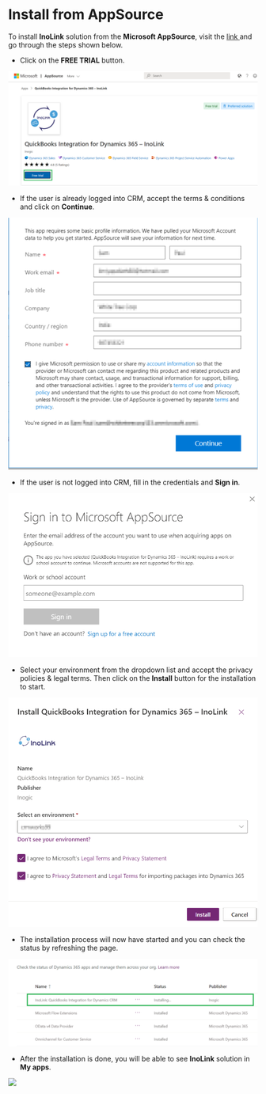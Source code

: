 # Install from AppSource

To install **InoLink** solution from the **Microsoft AppSource**, visit the [link ](https://appsource.microsoft.com/en-us/product/dynamics-365/inogic.e320f205-5436-418e-b292-d01417c32312?tab=Overview)and go through the steps shown below.

* Click on the **FREE TRIAL** button.

![](<../../.gitbook/assets/12 (9).png>)

* If the user is already logged into CRM, accept the terms & conditions and click on **Continue**.

![](<../../.gitbook/assets/13 (4).png>)

* If the user is not logged into CRM, fill in the credentials and **Sign in**.

![](<../../.gitbook/assets/11 (13).png>)

* Select your environment from the dropdown list and accept the privacy policies & legal terms. Then click on the **Install** button for the installation to start.

![](<../../.gitbook/assets/14 (5).png>)

* The installation process will now have started and you can check the status by refreshing the page.

![](../../.gitbook/assets/15.png)

* After the installation is done, you will be able to see **InoLink** solution in **My apps**.

![](<../../.gitbook/assets/Install AppSource\_1.png>)
